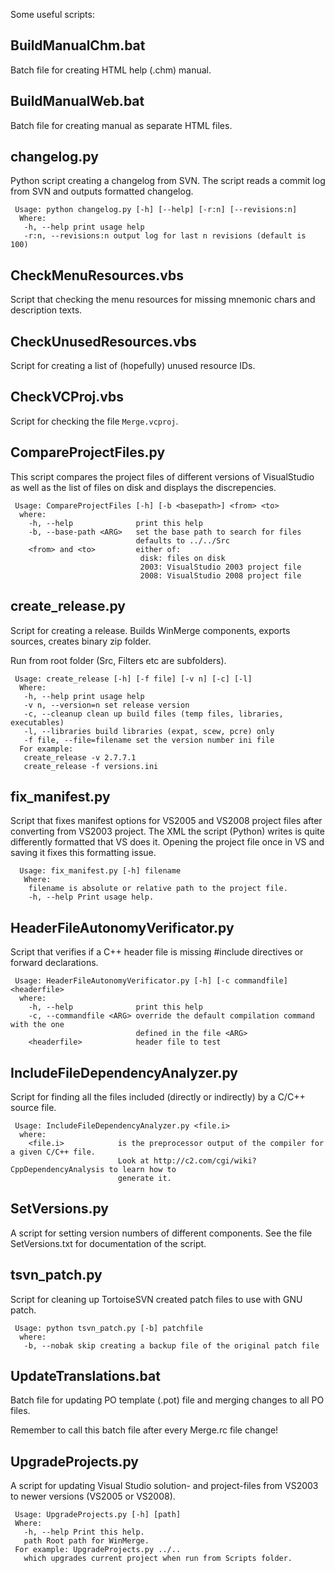 Some useful scripts:


BuildManualChm.bat
------------------
Batch file for creating HTML help (.chm) manual.


BuildManualWeb.bat
------------------
Batch file for creating manual as separate HTML files.


changelog.py
------------
 Python script creating a changelog from SVN. The script reads a commit log
 from SVN and outputs formatted changelog.

```
 Usage: python changelog.py [-h] [--help] [-r:n] [--revisions:n]
  Where:
   -h, --help print usage help
   -r:n, --revisions:n output log for last n revisions (default is 100)
```


CheckMenuResources.vbs
----------------------
Script that checking the menu resources for missing mnemonic chars and description texts.


CheckUnusedResources.vbs
------------------------
Script for creating a list of (hopefully) unused resource IDs.


CheckVCProj.vbs
---------------
Script for checking the file `Merge.vcproj`.


CompareProjectFiles.py
----------------------

 This script compares the project files of different versions of VisualStudio
 as well as the list of files on disk and displays the discrepencies.

```
 Usage: CompareProjectFiles [-h] [-b <basepath>] <from> <to>
  where:
    -h, --help              print this help
    -b, --base-path <ARG>   set the base path to search for files
                            defaults to ../../Src
    <from> and <to>         either of:
                             disk: files on disk
                             2003: VisualStudio 2003 project file
                             2008: VisualStudio 2008 project file
```


create_release.py
-----------------
 Script for creating a release. Builds WinMerge components, exports sources,
 creates binary zip folder.

 Run from root folder (Src, Filters etc are subfolders).

```
 Usage: create_release [-h] [-f file] [-v n] [-c] [-l]
  Where:
   -h, --help print usage help
   -v n, --version=n set release version
   -c, --cleanup clean up build files (temp files, libraries, executables)
   -l, --libraries build libraries (expat, scew, pcre) only
   -f file, --file=filename set the version number ini file
  For example:
   create_release -v 2.7.7.1
   create_release -f versions.ini
```


fix_manifest.py
---------------

 Script that fixes manifest options for VS2005 and VS2008 project files after
 converting from VS2003 project. The XML the script (Python) writes is quite
 differently formatted that VS does it. Opening the project file once in VS
 and saving it fixes this formatting issue.

```
  Usage: fix_manifest.py [-h] filename
   Where:
    filename is absolute or relative path to the project file.
    -h, --help Print usage help.
```


HeaderFileAutonomyVerificator.py
--------------------------------

 Script that verifies if a C++ header file is missing #include directives or
 forward declarations.

```
 Usage: HeaderFileAutonomyVerificator.py [-h] [-c commandfile] <headerfile>
  where:
    -h, --help              print this help
    -c, --commandfile <ARG> override the default compilation command with the one
                            defined in the file <ARG>
    <headerfile>            header file to test
```


IncludeFileDependencyAnalyzer.py
--------------------------------
 Script for finding all the files included (directly or indirectly) by
 a C/C++ source file.

```
 Usage: IncludeFileDependencyAnalyzer.py <file.i>
  where:
    <file.i>            is the preprocessor output of the compiler for a given C/C++ file.
                        Look at http://c2.com/cgi/wiki?CppDependencyAnalysis to learn how to
                        generate it.
```


SetVersions.py
--------------
 A script for setting version numbers of different components.
 See the file SetVersions.txt for documentation of the script.

tsvn_patch.py
-------------
 Script for cleaning up TortoiseSVN created patch files to use with GNU patch.

```
 Usage: python tsvn_patch.py [-b] patchfile
  where:
   -b, --nobak skip creating a backup file of the original patch file
```


UpdateTranslations.bat
----------------------
Batch file for updating PO template (.pot) file and merging changes to
all PO files.

Remember to call this batch file after every Merge.rc file change!


UpgradeProjects.py
------------------
 A script for updating Visual Studio solution- and project-files from VS2003
 to newer versions (VS2005 or VS2008).

```
 Usage: UpgradeProjects.py [-h] [path]
 Where:
   -h, --help Print this help.
   path Root path for WinMerge.
 For example: UpgradeProjects.py ../..
   which upgrades current project when run from Scripts folder.
```
